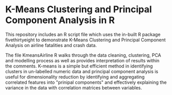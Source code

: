 # K-Means Clustering and Principal Component Analysis in R

This repository includes an R script file which uses the in-built R package fivethirtyeight to demonstrate K-Means Clustering and Principal Component Analysis on airline fatalities and crash data.

The file KmeansAirline R walks through the data cleaning, clustering, PCA and modelling process as well as provides interpretation of results within the comments. K-means is a simple but efficient method in identifying clusters in un-labelled numeric data and principal component analysis is useful for dimensionality reduction by identifying and aggregating correlated features into "prinipal components" and effectively explaining the variance in the data with correlation matrices between variables.


